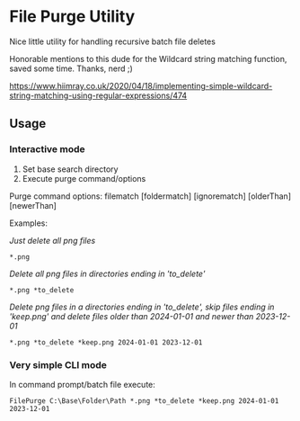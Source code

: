 # File Purge Utility

Nice little utility for handling recursive batch file deletes

Honorable mentions to this dude for the Wildcard string matching function, saved some time.
Thanks, nerd ;)

https://www.hiimray.co.uk/2020/04/18/implementing-simple-wildcard-string-matching-using-regular-expressions/474

## Usage
### Interactive mode

1. Set base search directory
2. Execute purge command/options
   
Purge command options:
filematch [foldermatch] [ignorematch] [olderThan] [newerThan]

Examples:

*Just delete all png files*

`*.png`

*Delete all png files in directories ending in 'to_delete'*

`*.png *to_delete`

*Delete png files in a directories ending in 'to_delete', skip files ending in 'keep.png' and delete files older than 2024-01-01 and newer than 2023-12-01*

`*.png *to_delete *keep.png 2024-01-01 2023-12-01`
    
### Very simple CLI mode

In command prompt/batch file execute:

`FilePurge C:\Base\Folder\Path *.png *to_delete *keep.png 2024-01-01 2023-12-01`


